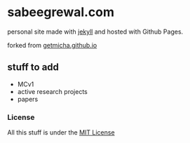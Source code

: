 # sabeegrewal.com 
personal site made with [jekyll](http://jekyllrb.com) and hosted with Github Pages.

forked from [getmicha.github.io](https://github.com/getmicah/getmicah.github.io)

## stuff to add
- MCv1
- active research projects
- papers

### License
All this stuff is under the [MIT License](https://opensource.org/licenses/MIT)
